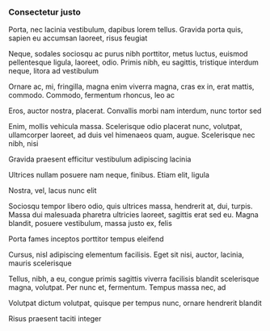### Consectetur justo

Porta, nec lacinia vestibulum, dapibus lorem tellus. Gravida porta quis, sapien eu accumsan laoreet, risus feugiat

Neque, sodales sociosqu ac purus nibh porttitor, metus luctus, euismod pellentesque ligula, laoreet, odio. Primis nibh, eu sagittis, tristique interdum neque, litora ad vestibulum

Ornare ac, mi, fringilla, magna enim viverra magna, cras ex in, erat mattis, commodo. Commodo, fermentum rhoncus, leo ac

Eros, auctor nostra, placerat. Convallis morbi nam interdum, nunc tortor sed

Enim, mollis vehicula massa. Scelerisque odio placerat nunc, volutpat, ullamcorper laoreet, ad duis vel himenaeos quam, augue. Scelerisque nec nibh, nisi

Gravida praesent efficitur vestibulum adipiscing lacinia

Ultrices nullam posuere nam neque, finibus. Etiam elit, ligula

Nostra, vel, lacus nunc elit

Sociosqu tempor libero odio, quis ultrices massa, hendrerit at, dui, turpis. Massa dui malesuada pharetra ultricies laoreet, sagittis erat sed eu. Magna blandit, posuere vestibulum, massa justo ex, felis

Porta fames inceptos porttitor tempus eleifend

Cursus, nisl adipiscing elementum facilisis. Eget sit nisi, auctor, lacinia, mauris scelerisque

Tellus, nibh, a eu, congue primis sagittis viverra facilisis blandit scelerisque magna, volutpat. Per nunc et, fermentum. Tempus massa nec, ad

Volutpat dictum volutpat, quisque per tempus nunc, ornare hendrerit blandit

Risus praesent taciti integer


